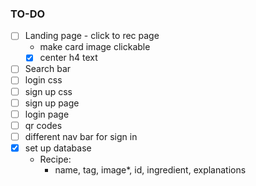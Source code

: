 ### TO-DO

- [ ] Landing page - click to rec page
    - make card image clickable
    - [x] center h4 text
- [ ] Search bar
- [ ] login css 
- [ ] sign up css
- [ ] sign up page
- [ ] login page
- [ ] qr codes
- [ ] different nav bar for sign in
- [x] set up database 
    - Recipe: 
        - name, tag, image*, id, ingredient, explanations